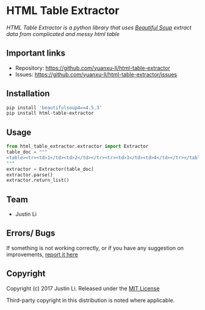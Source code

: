 # HTML Table Extractor
_HTML Table Extractor is a python library that uses [Beautiful Soup](https://www.crummy.com/software/BeautifulSoup/) extract data from complicated and messy html table_

## Important links
* Repository: https://github.com/yuanxu-li/html-table-extractor
* Issues: https://github.com/yuanxu-li/html-table-extractor/issues

## Installation

```bash
pip install 'beautifulsoup4==4.5.3'
pip install html-table-extractor
```

## Usage

```python
from html_table_extractor.extractor import Extractor
table_doc = """
<table><tr><td>1</td><td>2</td></tr><tr><td>3</td><td>4</td></tr></table>
"""
extractor = Extractor(table_doc)
extractor.parse()
extractor.return_list()
```

## Team

* Justin Li

## Errors/ Bugs

If something is not working correctly, or if you have any suggestion on improvements, [report it here](https://github.com/yuanxu-li/table-extractor/issues)

## Copyright

Copyright (c) 2017 Justin Li. Released under the [MIT License](https://github.com/yuanxu-li/html-table-extractor/blob/master/README.md)

Third-party copyright in this distribution is noted where applicable.